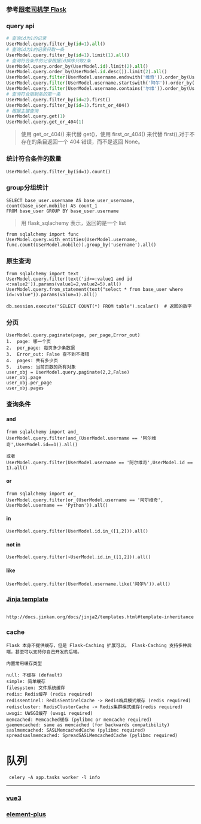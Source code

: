 ### 参考[跟老司机学 Flask](https://www.kancloud.cn/airvip/airvip-20201224/2095207)

### query api
``` python
# 查询id为1的记录
UserModel.query.filter_by(id=1).all()
# 查询id为1的记录只取一条
UserModel.query.filter_by(id=1).limit(1).all()
# 查询符合条件的记录根据id排序只取2条
UserModel.query.order_by(UserModel.id).limit(2).all()
UserModel.query.order_by(UserModel.id.desc()).limit(2).all()
UserModel.query.filter(UserModel.username.endswith('维奇')).order_by(UserModel.id.desc()).limit(2).all()
UserModel.query.filter(UserModel.username.startswith('阿尔')).order_by(UserModel.id).limit(2).all()
UserModel.query.filter(UserModel.username.contains('尔维')).order_by(UserModel.id).all()
# 查询符合限制条的第一条
UserModel.query.filter_by(id=2).first()
UserModel.query.filter_by(id=1).first_or_404()
# 根据主键查询
UserModel.query.get(1)
UserModel.query.get_or_404(1)

```
> 使用 get_or_404() 来代替 get()，使用 first_or_404() 来代替 first(),对于不存在的条目返回一个 404 错误，而不是返回 None。

### 统计符合条件的数量
```
UserModel.query.filter_by(id=1).count()
```

### group分组统计
```
SELECT base_user.username AS base_user_username, count(base_user.mobile) AS count_1 
FROM base_user GROUP BY base_user.username
```
> 用 flask_sqlachemy 表示，返回的是一个 list
```
from sqlalchemy import func
UserModel.query.with_entities(UserModel.username, func.count(UserModel.mobile)).group_by('username').all()
```

### 原生查询
```
from sqlalchemy import text
UserModel.query.filter(text('id>=:value1 and id <:value2')).params(value1=2,value2=5).all()
UserModel.query.from_statement(text("select * from base_user where id=:value")).params(value=1).all()

db.session.execute("SELECT COUNT(*) FROM table").scalar()  # 返回的数字
```

### 分页
```
UserModel.query.paginate(page, per_page,Error_out)
1.  page: 哪一个页
2.  per_page: 每页多少条数据
3.  Error_out: False 查不到不报错
4.  pages: 共有多少页
5.  items: 当前页数的所有对象
user_obj = UserModel.query.paginate(2,2,False)
user_obj.page
user_obj.per_page
user_obj.pages
```

### 查询条件
#### and 
```
from sqlalchemy import and_
UserModel.query.filter(and_(UserModel.username == '阿尔维奇',UserModel.id==1)).all()

或者
UserModel.query.filter(UserModel.username == '阿尔维奇',UserModel.id == 1).all()
```

#### or
```
from sqlalchemy import or_
UserModel.query.filter(or_(UserModel.username == '阿尔维奇', UserModel.username == 'Python')).all()
```

#### in
```
UserModel.query.filter(UserModel.id.in_([1,2])).all()
```

#### not in
```
UserModel.query.filter(~UserModel.id.in_([1,2])).all()
```

#### like
```
UserModel.query.filter(UserModel.username.like('阿尔%')).all()
```

### [Jinja template](http://docs.jinkan.org/docs/jinja2/templates.html#template-inheritance)
```

http://docs.jinkan.org/docs/jinja2/templates.html#template-inheritance
```

### cache
```
Flask 本身不提供缓存，但是 Flask-Caching 扩展可以。 Flask-Caching 支持多种后端，甚至可以支持你自己开发的后端。

内置常用缓存类型

null: 不缓存 (default)
simple: 简单缓存
filesystem: 文件系统缓存
redis: Redis缓存 (redis required)
redissentinel: RedisSentinelCache -> Redis哨兵模式缓存 (redis required)
rediscluster: RedisClusterCache -> Redis集群模式缓存(redis required)
uwsgi: UWSGI缓存 (uwsgi required)
memcached: Memcached缓存 (pylibmc or memcache required)
gaememcached: same as memcached (for backwards compatibility)
saslmemcached: SASLMemcachedCache (pylibmc required)
spreadsaslmemcached: SpreadSASLMemcachedCache (pylibmc required)
```

# 队列
```
 celery -A app.tasks worker -l info
```

---
### [vue3](https://vue3js.cn/docs/zh/guide/introduction.html)

### [element-plus](https://element-plus.gitee.io/#/zh-CN)